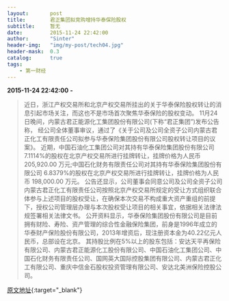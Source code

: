 ```yaml
---
layout:       post
title:        君正集团拟竞购增持华泰保险股权
subtitle:     暂无
date:         2015-11-24 22:42:00
author:       "Sinter"
header-img:   "img/my-post/tech04.jpg"
header-mask:  0.3
catalog:      true
tags:
    - 第一财经
---
```


**2015-11-24 22:42:00**  **-**

> 近日，浙江产权交易所和北京产权交易所挂出的关于华泰保险股权转让的消息引起市场关注，而这也不是市场首次聚焦华泰保险的股权变动。
11月24日晚间，内蒙古君正能源化工集团股份有限公司(下称“君正集团”)发布公告称， 经公司全体董事审议，通过了《关于公司及公司全资子公司内蒙古君正化工有限责任公司拟参与华泰保险集团股份有限公司股权转让项目的议案》。
近期，中国石油化工集团公司对其持有华泰保险集团股份有限公司 7.1114%的股权在北京产权交易所进行挂牌转让，挂牌价格为人民币 205,920.00 万元;中国石化财务有限责任公司对其持有华泰保险集团股份有限公司 6.8379%的股权在北京产权交易所进行挂牌转让，挂牌价格为人民币 198,000.00 万元。
公告还显示，公司董事会同意公司及公司全资子公司内蒙古君正化工有限责任公司按照北京产权交易所规定的受让方式组织联合体参与上述项目的股权受让，在确保本次交易不构成重大资产重组的前提下，授权公司管理层办理与本次股权受让项目的相关事宜，依据相关法律法规签署相关法律文书。
公开资料显示，华泰保险集团股份有限公司是目前拥有财险、寿险、资产管理的综合性金融保险集团，前身是1996年成立的华泰财产保险股份有限公司，2013年增资后，现注册资本金为40.22亿元人民币，总部设在北京。
其持股比例在5%以上的股东包括：安达天平再保险有限公司、内蒙古君正能源化工股份有限公司、中国石油化工集团公司、中国石化财务有限责任公司、国网英大国际控股集团有限公司、内蒙古君正化工有限公司、重庆中信金石股权投资管理有限公司、安达北美洲保险控股公司。


[原文地址](http://www.yicai.com/news/4716423.html){:target="_blank"}



